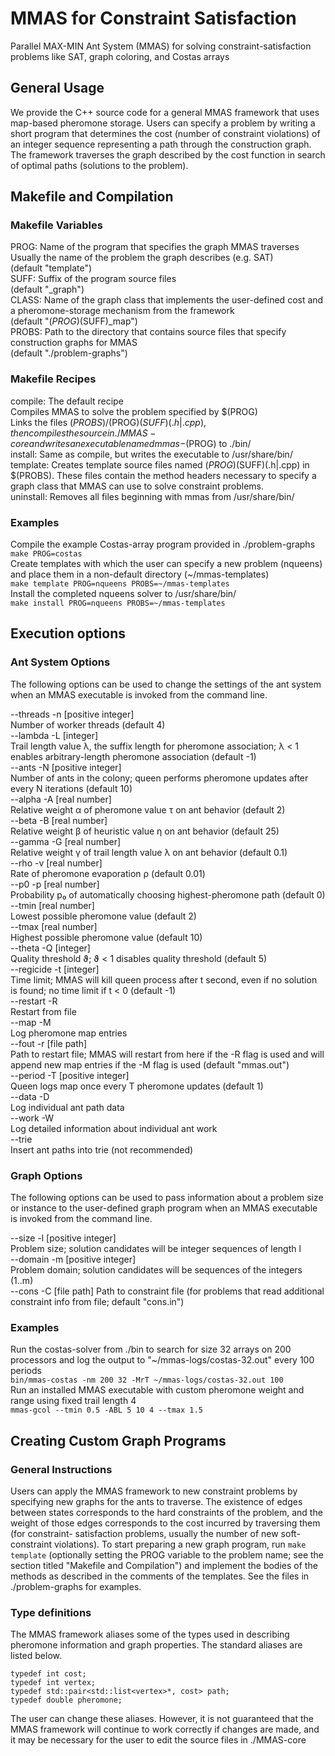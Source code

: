 # MMAS for Constraint Satisfaction
Parallel MAX-MIN Ant System (MMAS) for solving constraint-satisfaction problems
like SAT, graph coloring, and Costas arrays  

## General Usage
We provide the C++ source code for a general MMAS framework that uses map-based
pheromone storage. Users can specify a problem by writing a short program that
determines the cost (number of constraint violations) of an integer sequence
representing a path through the construction graph. The framework traverses the
graph described by the cost function in search of optimal paths (solutions to
the problem).  

## Makefile and Compilation

### Makefile Variables
PROG:           Name of the program that specifies the graph MMAS traverses  
                Usually the name of the problem the graph describes (e.g. SAT)  
                (default "template")  
SUFF:           Suffix of the program source files  
                (default "_graph")  
CLASS:          Name of the graph class that implements the user-defined cost
                and a pheromone-storage mechanism from the framework  
                (default "$(PROG)$(SUFF)_map")  
PROBS:          Path to the directory that contains source files that specify
                construction graphs for MMAS  
                (default "./problem-graphs")  

### Makefile Recipes
compile:        The default recipe  
                Compiles MMAS to solve the problem specified by $(PROG)  
                Links the files $(PROBS)/$(PROG)$(SUFF)(.h|.cpp), then  
                compiles the source in ./MMAS-core and writes an executable
                named mmas-$(PROG) to ./bin/  
install:        Same as compile, but writes the executable to /usr/share/bin/  
template:       Creates template source files named $(PROG)$(SUFF)(.h|.cpp) in
                $(PROBS). These files contain the method headers necessary to
                specify a graph class that MMAS can use to solve constraint
                problems.  
uninstall:      Removes all files beginning with mmas from /usr/share/bin/  

### Examples
Compile the example Costas-array program provided in ./problem-graphs  
```make PROG=costas```  
Create templates with which the user can specify a new problem (nqueens) and
place them in a non-default directory (~/mmas-templates)  
```make template PROG=nqueens PROBS=~/mmas-templates```  
Install the completed nqueens solver to /usr/share/bin/  
```make install PROG=nqueens PROBS=~/mmas-templates```  

## Execution options

### Ant System Options
The following options can be used to change the settings of the ant system when
an MMAS executable is invoked from the command line.  
  
--threads  -n   [positive integer]  
                Number of worker threads (default 4)  
--lambda   -L   [integer]  
                Trail length value λ, the suffix length for pheromone
                association; λ < 1 enables arbitrary-length pheromone
                association (default -1)  
--ants     -N   [positive integer]  
                Number of ants in the colony; queen performs pheromone updates
                after every N iterations (default 10)  
--alpha    -A   [real number]  
                Relative weight α of pheromone value τ on ant behavior
                (default 2)  
--beta     -B   [real number]  
                Relative weight β of heuristic value η on ant behavior
                (default 25)  
--gamma    -G   [real number]  
                Relative weight γ of trail length value λ on ant behavior
                (default 0.1)  
--rho      -v   [real number]  
                Rate of pheromone evaporation ρ (default 0.01)  
--p0       -p   [real number]  
                Probability p₀ of automatically choosing highest-pheromone path
                (default 0)  
--tmin          [real number]  
                Lowest possible pheromone value (default 2)  
--tmax          [real number]  
                Highest possible pheromone value (default 10)  
--theta    -Q   [integer]  
                Quality threshold ϑ; ϑ < 1 disables quality threshold
                (default 5)  
--regicide -t   [integer]  
                Time limit; MMAS will kill queen process after t second, even if
                no solution is found; no time limit if t < 0 (default -1)  
--restart  -R  
                Restart from file  
--map      -M  
                Log pheromone map entries  
--fout     -r   [file path]  
                Path to restart file; MMAS will restart from here if the -R flag
                is used and will append new map entries if the -M flag is used
                (default "mmas.out")  
--period   -T   [positive integer]  
                Queen logs map once every T pheromone updates (default 1)  
--data     -D  
                Log individual ant path data  
--work     -W  
                Log detailed information about individual ant work  
--trie  
                Insert ant paths into trie (not recommended)  

### Graph Options
The following options can be used to pass information about a problem size or
instance to the user-defined graph program when an MMAS executable is invoked
from the command line.  
  
--size     -l   [positive integer]  
                Problem size; solution candidates will be integer sequences of
                length l  
--domain   -m   [positive integer]  
                Problem domain; solution candidates will be sequences of the
                integers (1..m)  
--cons     -C   [file path]
                Path to constraint file (for problems that read additional
                constraint info from file; default "cons.in")  

### Examples
Run the costas-solver from ./bin to search for size 32 arrays on 200 processors
and log the output to "~/mmas-logs/costas-32.out" every 100 periods  
```bin/mmas-costas -nm 200 32 -MrT ~/mmas-logs/costas-32.out 100```  
Run an installed MMAS executable with custom pheromone weight and range using
fixed trail length 4  
```mmas-gcol --tmin 0.5 -ABL 5 10 4 --tmax 1.5```  

## Creating Custom Graph Programs

### General Instructions
Users can apply the MMAS framework to new constraint problems by specifying new
graphs for the ants to traverse. The existence of edges between states
corresponds to the hard constraints of the problem, and the weight of those
edges corresponds to the cost incurred by traversing them (for constraint-
satisfaction problems, usually the number of new soft-constraint violations). To
start preparing a new graph program, run `make template` (optionally setting the
PROG variable to the problem name; see the section titled "Makefile and
Compilation") and implement the bodies of the methods as described in the
comments of the templates. See the files in ./problem-graphs for examples.  

### Type definitions
The MMAS framework aliases some of the types used in describing pheromone
information and graph properties. The standard aliases are listed below.  

```
typedef int cost;
typedef int vertex;
typedef std::pair<std::list<vertex>*, cost> path;
typedef double pheromone;
```
  
The user can change these aliases. However, it is not guaranteed that the MMAS
framework will continue to work correctly if changes are made, and it may be
necessary for the user to edit the source files in ./MMAS-core
